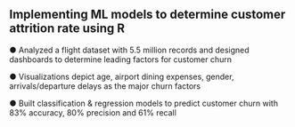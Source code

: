 
## Implementing ML models to determine customer attrition rate using R

● Analyzed a flight dataset with 5.5 million records and designed dashboards to determine leading factors for customer churn

● Visualizations depict age, airport dining expenses, gender, arrivals/departure delays as the major churn factors

● Built classification & regression models to predict customer churn with 83% accuracy, 80% precision and 61% recall

